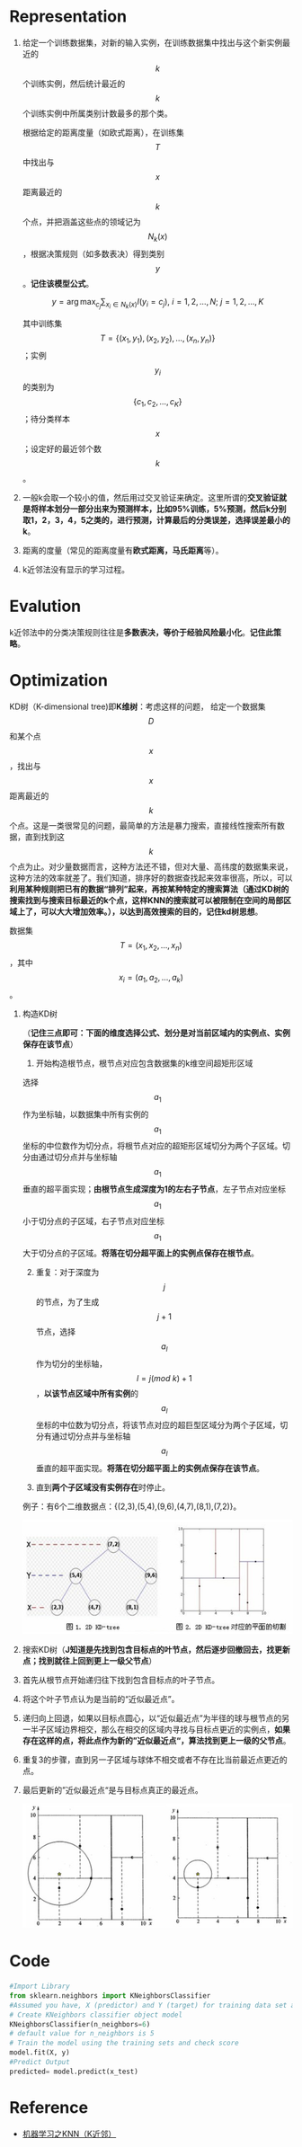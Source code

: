 # Representation

1. 给定一个训练数据集，对新的输入实例，在训练数据集中找出与这个新实例最近的$$k$$个训练实例，然后统计最近的$$k$$个训练实例中所属类别计数最多的那个类。

    根据给定的距离度量（如欧式距离），在训练集$$T$$中找出与$$x$$距离最近的$$k$$个点，并把涵盖这些点的领域记为$$N_k(x)$$，根据决策规则（如多数表决）得到类别$$y$$。**记住该模型公式**。

    $$y = \arg\max_{c_j}\sum_{x_i \in N_k(x)} I(y_i=c_j), \ i = 1, 2, \dots, N; \ j = 1, 2, \dots, K$$

    其中训练集$$T=\{(x_1, y_1), (x_2, y_2), \dots, (x_n, y_n)\}$$；实例$$y_i$$的类别为$$\{ c_1,c_2,\dots,c_K\}$$；待分类样本$$x$$；设定好的最近邻个数$$k$$。

2. 一般k会取一个较小的值，然后用过交叉验证来确定。这里所谓的**交叉验证就是将样本划分一部分出来为预测样本，比如95%训练，5%预测，然后k分别取1，2，3，4，5之类的，进行预测，计算最后的分类误差，选择误差最小的k**。

3. 距离的度量（常见的距离度量有**欧式距离，马氏距离**等）。

4. k近邻法没有显示的学习过程。

# Evalution
k近邻法中的分类决策规则往往是**多数表决，等价于经验风险最小化**。**记住此策略**。

# Optimization
KD树（K-dimensional tree)即**K维树**：考虑这样的问题， 给定一个数据集$$D$$和某个点$$x$$，找出与$$x$$距离最近的$$k$$个点。这是一类很常见的问题，最简单的方法是暴力搜索，直接线性搜索所有数据，直到找到这$$k$$个点为止。对少量数据而言，这种方法还不错，但对大量、高纬度的数据集来说，这种方法的效率就差了。我们知道，排序好的数据查找起来效率很高，所以，可以**利用某种规则把已有的数据“排列”起来，再按某种特定的搜索算法（通过KD树的搜索找到与搜索目标最近的k个点，这样KNN的搜索就可以被限制在空间的局部区域上了，可以大大增加效率。），以达到高效搜索的目的，记住kd树思想**。

数据集$$T=(x_1, x_2, \dots, x_n)$$，其中$$x_i=(a_1, a_2, \dots, a_k)$$。

1. 构造KD树

    （**记住三点即可：下面的维度选择公式、划分是对当前区域内的实例点、实例保存在该节点**）

    1. 开始构造根节点，根节点对应包含数据集的k维空间超矩形区域

    选择$$a_1$$作为坐标轴，以数据集中所有实例的$$a_1$$坐标的中位数作为切分点，将根节点对应的超矩形区域切分为两个子区域。切分由通过切分点并与坐标轴$$a_1$$垂直的超平面实现；**由根节点生成深度为1的左右子节点**，左子节点对应坐标$$a_1$$小于切分点的子区域，右子节点对应坐标$$a_1$$大于切分点的子区域。**将落在切分超平面上的实例点保存在根节点**。

    2. 重复：对于深度为$$j$$的节点，为了生成$$j+1$$节点，选择$$a_l$$作为切分的坐标轴，$$l= j(mod\ k) +1$$，**以该节点区域中所有实例**的$$a_l$$坐标的中位数为切分点，将该节点对应的超巨型区域分为两个子区域，切分有通过切分点并与坐标轴$$a_l$$垂直的超平面实现。**将落在切分超平面上的实例点保存在该节点**。

    3. 直到**两个子区域没有实例存在**时停止。

    例子：有6个二维数据点：{(2,3),(5,4),(9,6),(4,7),(8,1),(7,2)}。

    ![](/assets/knn.jpg)

2. 搜索KD树（**J知道是先找到包含目标点的叶节点，然后逐步回撤回去，找更新点；找到就往上回到更上一级父节点**）

 1. 首先从根节点开始递归往下找到包含目标点的叶子节点。

 2. 将这个叶子节点认为是当前的“近似最近点”。

 3. 递归向上回退，如果以目标点圆心，以“近似最近点”为半径的球与根节点的另一半子区域边界相交，那么在相交的区域内寻找与目标点更近的实例点，**如果存在这样的点，将此点作为新的”近似最近点“，算法找到更上一级的父节点**。

 4. 重复3的步骤，直到另一子区域与球体不相交或者不存在比当前最近点更近的点。

 5. 最后更新的”近似最近点“是与目标点真正的最近点。

    ![](/assets/knn2.jpg)

# Code
```python
#Import Library
from sklearn.neighbors import KNeighborsClassifier
#Assumed you have, X (predictor) and Y (target) for training data set and x_test(predictor) of test_dataset
# Create KNeighbors classifier object model
KNeighborsClassifier(n_neighbors=6)
# default value for n_neighbors is 5
# Train the model using the training sets and check score
model.fit(X, y)
#Predict Output
predicted= model.predict(x_test)
```

# Reference
- [机器学习之KNN（K近邻）](http://blog.csdn.net/zhang20072844/article/details/51704544)
